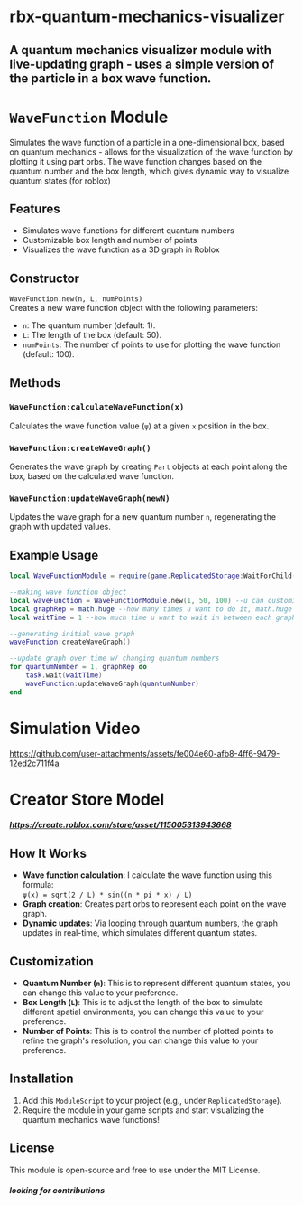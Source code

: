 # rbx-quantum-mechanics-visualizer
A quantum mechanics visualizer module with live-updating graph - uses a simple version of the particle in a box wave function.
---
# `WaveFunction` Module

Simulates the wave function of a particle in a one-dimensional box, based on quantum mechanics - allows for the visualization of the wave function by plotting it using part orbs. The wave function changes based on the quantum number and the box length, which gives dynamic way to visualize quantum states (for roblox)

## Features
- Simulates wave functions for different quantum numbers
- Customizable box length and number of points
- Visualizes the wave function as a 3D graph in Roblox

## Constructor
`WaveFunction.new(n, L, numPoints)`  
Creates a new wave function object with the following parameters:
- `n`: The quantum number (default: 1).
- `L`: The length of the box (default: 50).
- `numPoints`: The number of points to use for plotting the wave function (default: 100).

## Methods
### `WaveFunction:calculateWaveFunction(x)`
Calculates the wave function value (`ψ`) at a given `x` position in the box.

### `WaveFunction:createWaveGraph()`
Generates the wave graph by creating `Part` objects at each point along the box, based on the calculated wave function.

### `WaveFunction:updateWaveGraph(newN)`
Updates the wave graph for a new quantum number `n`, regenerating the graph with updated values.

## Example Usage

```lua
local WaveFunctionModule = require(game.ReplicatedStorage:WaitForChild("WaveFunction", math.huge))

--making wave function object
local waveFunction = WaveFunctionModule.new(1, 50, 100) --u can customize n, L, numPoints
local graphRep = math.huge --how many times u want to do it, math.huge is for infinite
local waitTime = 1 --how much time u want to wait in between each graph update

--generating initial wave graph
waveFunction:createWaveGraph()

--update graph over time w/ changing quantum numbers
for quantumNumber = 1, graphRep do
	task.wait(waitTime)
	waveFunction:updateWaveGraph(quantumNumber)
end
```

# Simulation Video
https://github.com/user-attachments/assets/fe004e60-afb8-4ff6-9479-12ed2c711f4a

# Creator Store Model
##### https://create.roblox.com/store/asset/115005313943668

## How It Works
- **Wave function calculation**: I calculate the wave function using this formula:  
  `ψ(x) = sqrt(2 / L) * sin((n * pi * x) / L)`
- **Graph creation**: Creates part orbs to represent each point on the wave graph.
- **Dynamic updates**: Via looping through quantum numbers, the graph updates in real-time, which simulates different quantum states.

## Customization
- **Quantum Number (`n`)**: This is to represent different quantum states, you can change this value to your preference.
- **Box Length (`L`)**: This is to adjust the length of the box to simulate different spatial environments, you can change this value to your preference.
- **Number of Points**: This is to control the number of plotted points to refine the graph's resolution, you can change this value to your preference.

## Installation
1. Add this `ModuleScript` to your project (e.g., under `ReplicatedStorage`).
2. Require the module in your game scripts and start visualizing the quantum mechanics wave functions!

## License
This module is open-source and free to use under the MIT License.

##### looking for contributions
